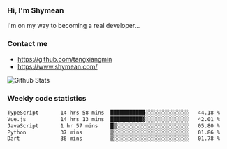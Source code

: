 ### Hi, I'm Shymean

I'm on my way to becoming a real developer...

### Contact me

- <https://github.com/tangxiangmin>
- <https://www.shymean.com/>

![Github Stats](https://github-readme-stats.vercel.app/api?username=tangxiangmin&show_icons=true&theme=dark)


###  Weekly code statistics

<!--START_SECTION:waka-->

```txt
TypeScript       14 hrs 58 mins  ███████████░░░░░░░░░░░░░░   44.18 %
Vue.js           14 hrs 13 mins  ██████████▓░░░░░░░░░░░░░░   42.01 %
JavaScript       1 hr 57 mins    █▒░░░░░░░░░░░░░░░░░░░░░░░   05.80 %
Python           37 mins         ▒░░░░░░░░░░░░░░░░░░░░░░░░   01.86 %
Dart             36 mins         ▒░░░░░░░░░░░░░░░░░░░░░░░░   01.78 %
```

<!--END_SECTION:waka-->